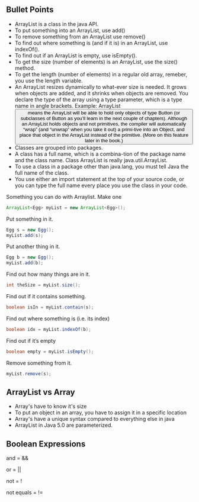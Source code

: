 ## Bullet Points

- ArrayList is a class in the java API.
- To put something into an ArrayList, use add()
- To remove something from an ArrayList use remove()
- To find out where something is (and if it is) in an ArrayList, use indexOf().
- To find out if an ArrayList is empty, use isEmpty().
- To get the size (number of elements) is an ArrayList, use the size() method.
- To get the length (number of elements) in a regular old array, remeber, you use the length variable.
- An ArrayList resizes dynamically to what-ever size is needed. It grows when objects are added, and it shrinks when objects are removed. You declare the type of the array using a type parameter, which is a type name in angle brackets. Example: ArrayList<Button> means the ArrayList will be able to hold only objects of type Button (or subclasses of Button as you’ll learn in the next couple of chapters). Although an ArrayList holds objects and not primitives, the compiler will automatically “wrap” (and “unwrap” when you take it out) a primi-tive into an Object, and place that object in the ArrayList instead of the primitive. (More on this feature later in the book.)
- Classes are grouped into packages.
- A class has a full name, which is a combina-tion of the package name and the class name. Class ArrayList is really java.util.ArrayList.
- To use a class in a package other than java.lang, you must tell Java the full name of the class.
- You use either an import statement at the top of your source code, or you can type the full name every place you use the class in your code.
  
Something you can do with Arraylist.
Make one
``` java
ArrayList<Egg> myList = new ArrayList<Egg>();
```
Put something in it.
``` java	
Egg s = new Egg();
myList.add(s);
```

Put another thing in it.
``` java	
Egg b = new Egg();
myList.add(b);
```

Find out how many things are in it.	
``` java
int theSize = myList.size();
```

Find out if it contains something.
``` java
boolean isIn = myList.contain(s);
``` 

Find out where something is (i.e. its index)
``` java	
boolean idx = myList.indexOf(b);
```

Find out if it’s empty
``` java
boolean empty = myList.isEmpty();
```
Remove something from it.
``` java
myList.remove(s);
```

## ArrayList vs Array

- Array's have to know it's size
- To put an object in an array, you have to assign it in a specific location
- Array's have a unique syntax compared to everything else in java
- ArrayList in Java 5.0 are parameterized.

## Boolean Expressions

and = &&

or = ||

not = !

not equals = !=